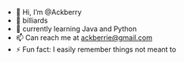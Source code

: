 - 👋 Hi, I’m @Ackberry
- 👀  billiards 
- 🌱 currently learning Java and Python
- 📫 Can reach me at ackberrie@gmail.com
- ⚡ Fun fact: I easily remember things not meant to 

<!---
Ackberry/Ackberry is a ✨ special ✨ repository because its `README.md` (this file) appears on your GitHub profile.
You can click the Preview link to take a look at your changes.
--->
